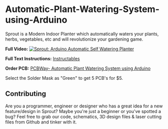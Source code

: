 # Automatic-Plant-Watering-System-using-Arduino
Sprout is a Modern Indoor Planter which automatically waters your plants, herbs, vegetables, etc and will revolutionize your gardening game.

**Full Video:**
[![Sprout: Arduino Automatic Self Watering Planter](https://img.youtube.com/vi/lRu-Z6gGrvc/maxresdefault.jpg)](https://youtu.be/lRu-Z6gGrvc)

**Full Text Instructions:** 
[Instructables](https://www.instructables.com/id/Sprout-Modern-Indoor-Self-Watering-Planter/)

**Order PCB:** 
[PCBWay- Automatic Plant Watering System using Arduino](https://www.pcbway.com/project/shareproject/Arduino_Automatic_Plant_Watering_System.html)

Select the Solder Mask as "Green" to get 5 PCB's for $5.

## Contributing
Are you a programmer, engineer or designer who has a great idea for a new feature/design in Sprout? Maybe you're just a beginner or you've spotted a bug? Feel free to grab our code, schematics, 3D design files & laser cutting files from Github and tinker with it.
